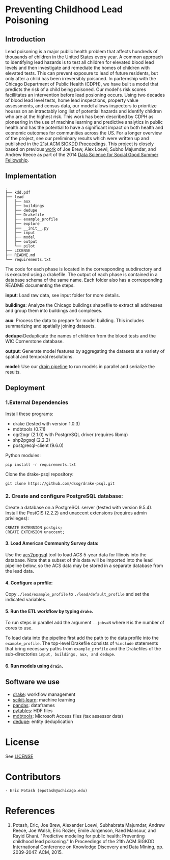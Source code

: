 Preventing Childhood Lead Poisoning
====

## Introduction

Lead poisoning is a major public health problem that affects hundreds of thousands of children in the United States every
year. A common approach to identifying lead hazards is to test all children for elevated blood lead levels and then investigate
and remediate the homes of children with elevated tests. This can prevent exposure to lead of future residents,
but only after a child has been irreversibly poisoned. In parternship with the Chicago Department of Public
Health (CDPH),  we have built a model that predicts the risk of a child being poisoned. Our model's risk scores facillitates
an intervention before lead posioning occurs. Using two decades of blood lead level tests, home lead inspections, property value assessments,
and census data, our model allows inspectors to prioritize houses on an intractably long list of potential hazards
and identify children who are at the highest risk. This work has been described by CDPH as pioneering in the use
of machine learning and predictive analytics in public health and has the potential to have a significant impact on both
health and economic outcomes for communities across the US. For a longer overview of the project, see our preliminary results which were written up and
published in the [21st ACM SIGKDD Proceedings](https://github.com/dssg/lead-public/raw/master/kdd.pdf). This project is closely based on previous
[work](https://dssg.uchicago.edu/project/predictive-analytics-to-prevent-lead-poisoning-in-children/) of Joe Brew, Alex Loewi, Subho Majumdar, and Andrew Reece
as part of the 2014 [Data Science for Social Good Summer Fellowship](http://dssg.uchicago.edu).

## Implementation

```
.
├── kdd.pdf
├── lead
│   ├── aux
│   ├── buildings
│   ├── dedupe
│   ├── Drakefile
│   ├── example_profile
│   ├── explore
│   ├── __init__.py
│   ├── input
│   ├── model
│   ├── output
│   └── pilot
├── LICENSE
├── README.md
└── requirements.txt
```
The code for each phase is located in the corresponding subdirectory and is executed using a drakefile.
The output of each phase is contained in a database schema of the same name. Each folder also has a
corresponding README documenting the steps.

**input**: Load raw data, see input folder for more details.

**buildings**: Analyze the Chicago buildings shapefile to extract all addresses and group them into buildings and complexes.

**aux**: Process the data to prepare for model building. This includes summarizing and spatially joining datasets.

**dedupe**:Deduplicate the names of children from the blood tests and the WIC Cornerstone database.

**output**: Generate model features by aggregating the datasets at a variety of spatial and temporal resolutions.

**model**: Use our [drain pipeline](https://github.com/dssg/drain/) to run models in parallel and serialize the results.


## Deployment

### 1.External Dependencies
Install these programs:
- drake (tested with version 1.0.3)
- mdbtools (0.7.1)
- ogr2ogr (2.1.0) with PostgreSQL driver (requires libmq)
- shp2pgsql (2.2.2)
- postgresql-client (9.6.0)

Python modules:
```
pip install -r requirements.txt
```
Clone the drake-psql repository:
```
git clone https://github.com/dssg/drake-psql.git
```

### 2. Create and configure PostgreSQL database:
Create a database on a PostgreSQL server (tested with version 9.5.4).
Install the PostGIS (2.2.2) and unaccent extensions (requires admin privileges):
```
CREATE EXTENSION postgis;
CREATE EXTENSION unaccent;
```

#### 3. Load American Community Survey data:
Use the [acs2ppgsql](https://github.com/dssg/acs2pgsql) tool to load ACS 5-year data for Illinois into the database.
Note that a subset of this data will be imported into the lead pipeline below, so the ACS data may be stored in a separate database from the lead data.

#### 4. Configure a profile:
Copy `./lead/example_profile` to `./lead/default_profile` and set the indicated variables.


#### 5. Run the ETL workflow by typing `drake`.
To run steps in parallel add the argument `--jobs=N` where `N` is the number of cores to use.

To load data into the pipeline first add the path to the data profile into the `example_profile`. The top-level Drakefile
consists of `%include` statements that bring necessary paths from `example_profile` and the Drakefiles of the sub-directories
`input, buildings, aux, and dedupe`.


#### 6. Run models using `drain`.

## Software we use
  - [drake](https://github.com/Factual/drake): workflow management
  - [scikit-learn](http://scikit-learn.org/): machine learning
  - [pandas](http://pandas.pydata.org/): dataframes
  - [pytables](http://www.pytables.org/): HDF files
  - [mdbtools](https://github.com/brianb/mdbtools): Microsoft Access files (tax assessor data)
  - [dedupe](https://github.com/datamade/dedupe): entity deduplication


# License

See [LICENSE](https://raw.githubusercontent.com/dssg/public-lead/master/LICENSE)

# Contributors
    - Eric Potash (epotash@uchicago.edu)

# References
 1. Potash, Eric, Joe Brew, Alexander Loewi, Subhabrata Majumdar, Andrew Reece, Joe Walsh, Eric Rozier, Emile Jorgenson, Raed Mansour, and Rayid Ghani. "Predictive modeling for public health: Preventing childhood lead poisoning." In Proceedings of the 21th ACM SIGKDD International Conference on Knowledge Discovery and Data Mining, pp. 2039-2047. ACM, 2015.
